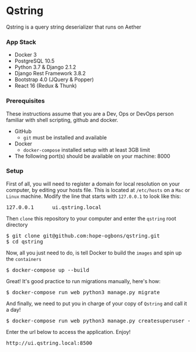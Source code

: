 # Qstring

Qstring is a query string deserializer that runs on Aether

### App Stack

- Docker 3
- PostgreSQL 10.5
- Python 3.7 & Django 2.1.2
- Django Rest Framework 3.8.2
- Bootstrap 4.0 (JQuery & Popper)
- React 16 (Redux & Thunk)

### Prerequisites

These instructions assume that you are a Dev,
Ops or DevOps person familiar with shell scripting,
github and docker.

- GitHub
    - `git` must be installed and available
- Docker
    - `docker-compose` installed setup with at least 3GB limit
- The following port(s) should be available on your machine: 8000

### Setup

First of all, you will need to register a domain for local resolution
on your computer, by editing your hosts file.
This is located at `/etc/hosts` on a `Mac` or `Linux` machine.
Modify the line that starts with `127.0.0.1` to look like this:

<pre>127.0.0.1      ui.qstring.local</pre>

Then `clone` this repository to your computer and enter the `qstring` root directory

<pre>
$ git clone git@github.com:hope-ogbons/qstring.git
$ cd qstring
</pre>

Now, all you just need to do, is tell Docker to build the
`images` and spin up the `containers`

<pre>$ docker-compose up --build</pre>

Great! It's good practice to run migrations manually, here's how:

<pre>$ docker-compose run web python3 manage.py migrate</pre>

And finally, we need to put you in charge of your copy of `Qstring` and call it a day!

<pre>$ docker-compose run web python3 manage.py createsuperuser --email admin@ehealthafrica.org --username admin</pre>

Enter the url below to access the application. Enjoy!
 
<pre>http://ui.qstring.local:8500</pre>
